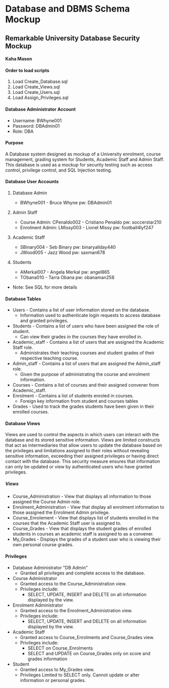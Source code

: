 # Database and DBMS Schema Mockup

## Remarkable University Database Security Mockup

#### Kaha Mason

#### Order to load scripts
1. Load Create_Database.sql
2. Load Create_Views.sql
3. Load Create_Users.sql
4. Load Assign_Privileges.sql

#### Database Administrator Account
* Username: BWhyne001
* Password: DBAdmin01
* Role: DBA

#### Purpose
A Database system designed as mockup of a University enrolment, course management, grading system for Students, Academic Staff and Admin Staff. This database is used as a mockup for security testing such as access control, privilege control, and SQL Injection testing.

#### Database User Accounts
1. Database Admin
    * BWhyne001 - Bruce Whyne pw: DBAdmin01
2. Admin Staff
    * Course Admin: CPenaldo002 - Cristiano Penaldo pw: soccerstar210
    * Enrolment Admin: LMissy003 - Lionel Missy pw: football4lyf247
3. Academic Staff
    * SBinary004 - Seb Binary pw: binaryallday440
    * JWood005 - Jazz Wood pw: saxman678

4. Students
    * AMerkal007 - Angela Merkal pw: angel865
    * TObana010 - Tarra Obana pw: obanaman258
* Note: See SQL for more details

#### Database Tables
* Users - Contains a list of user information stored on the database.
    * Information used to authenticate login requests to access database and granted privileges.
* Students - Contains a list of users who have been assigned the role of student.
    * Can view their grades in the courses they have enrolled in.
* Academic_staff - Contains a list of users that are assigned the Academic Staff role.
    * Administrates their teaching courses and student grades of their respective teaching course.
* Admin_staff - Contains a list of users that are assigned the Admin_staff role.
    * Given the purpose of administrating the course and enrolment information.
* Courses - Contains a list of courses and their assigned convener from Academic_staff.
* Enrolment - Contains a list of students enroled in courses.
    * Foreign key information from student and courses tables
* Grades - Used to track the grades students have been given in their enrolled courses.

#### Database Views
Views are used to control the aspects in which users can interact with the database and its stored sensitive information. Views are limited constructs that act as intermediaries that allow users to update the database based on the privileges and limitations assigned to their roles without revealing sensitive information, exceeding their assigned privileges or having direct contact with the database. This security measure ensures that information can only be updated or view by authenticated users who have granted privileges.

##### Views
* Course_Administration - View that displays all information to those assigned the Course Admin role.
* Enrolment_Administration - View that display all enrolment information to those assigned the Enrolment Admin privilege.
* Course_Enrolement - View that displays list of students enrolled in the courses that the Academic Staff user is assigned to.
* Course_Grades - View that displays the student grades of enrolled students in courses an academic staff is assigned to as a convener.
* My_Grades - Displays the grades of a student user who is viewing their own personal course grades.

#### Privileges
* Database Administrator "DB Admin"
    * Granted all privileges and complete access to the database.
* Course Administrator 
    * Granted access to the Course_Administration view. 
    * Privileges include: 
        * SELECT, UPDATE, INSERT and DELETE on all information displayed by the view.
* Enrolment Administrator
    * Granted access to the Enrolment_Administration view. 
    * Privileges include: 
        * SELECT, UPDATE, INSERT and DELETE on all information displayed by the view.
* Academic Staff
    * Granted access to Course_Enrolments and Course_Grades view.
    * Privileges include: 
        * SELECT on Course_Enrolments
        * SELECT and UPDATE on Course_Grades only on score and grades information
* Student
    * Granted access to My_Grades view.
    * Privileges Limited to SELECT only. Cannot update or alter information or personal grades.